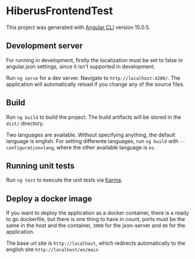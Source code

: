 # HiberusFrontendTest

This project was generated with [Angular CLI](https://github.com/angular/angular-cli) version 15.0.5.

## Development server

For running in development, firstly the localization must be set to false in angular.json settings, since it isn't supported in development.

Run `ng serve` for a dev server. Navigate to `http://localhost:4200/`. The application will automatically reload if you change any of the source files.

## Build

Run `ng build` to build the project. The build artifacts will be stored in the `dist/` directory.

Two languages are available. Without specifying anything, the default language is english. For setting differente languages, run `ng build` with `--configuration=lang`, where the other available language is `es`.

## Running unit tests

Run `ng test` to execute the unit tests via [Karma](https://karma-runner.github.io).

## Deploy a docker image

If you want to deploy the application as a docker container, there is a ready to go dockerfile, but there is one thing to have in count, ports must be the same in the host and the container, `3000` for the json-server and `80` for the application.

The base url site is `http://localhost`, which redirects automatically to the english site `http://localhost/en/main`

